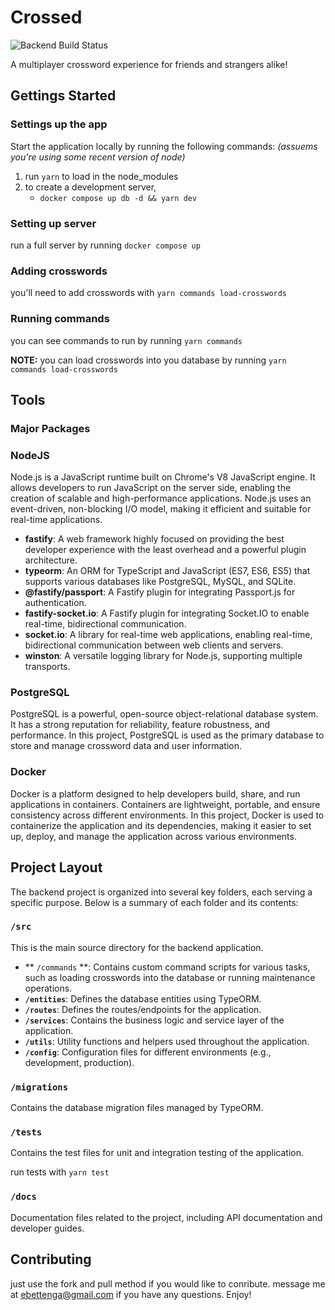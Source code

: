 # Crossed

![Backend Build Status](https://https://github.com/ebettenga/crossed-js/actions/workflows/ci-backend.yml/badge.svg?branch=main?event=push)


A multiplayer crossword experience for friends and strangers alike!

<!-- TODO: fancy cool readme stuff -->



## Gettings Started

### Settings up the app

Start the application locally by running the following commands: *(assuems you're using some recent version of node)*

1. run `yarn` to load in the node_modules
2. to create a development server,
    - `docker compose up db -d && yarn dev`


### Setting up server

run a full server by running `docker compose up`

### Adding crosswords

you'll need to add crosswords with `yarn commands load-crosswords`


### Running commands


you can see commands to run by running `yarn commands`

**NOTE:** you can load crosswords into you database by running `yarn commands load-crosswords`


## Tools

### Major Packages

### NodeJS

Node.js is a JavaScript runtime built on Chrome's V8 JavaScript engine. It allows developers to run JavaScript on the server side, enabling the creation of scalable and high-performance applications. Node.js uses an event-driven, non-blocking I/O model, making it efficient and suitable for real-time applications.

- **fastify**: A web framework highly focused on providing the best developer experience with the least overhead and a powerful plugin architecture.
- **typeorm**: An ORM for TypeScript and JavaScript (ES7, ES6, ES5) that supports various databases like PostgreSQL, MySQL, and SQLite.
- **@fastify/passport**: A Fastify plugin for integrating Passport.js for authentication.
- **fastify-socket.io**: A Fastify plugin for integrating Socket.IO to enable real-time, bidirectional communication.
- **socket.io**: A library for real-time web applications, enabling real-time, bidirectional communication between web clients and servers.
- **winston**: A versatile logging library for Node.js, supporting multiple transports.

### PostgreSQL

PostgreSQL is a powerful, open-source object-relational database system. It has a strong reputation for reliability, feature robustness, and performance. In this project, PostgreSQL is used as the primary database to store and manage crossword data and user information.

### Docker

Docker is a platform designed to help developers build, share, and run applications in containers. Containers are lightweight, portable, and ensure consistency across different environments. In this project, Docker is used to containerize the application and its dependencies, making it easier to set up, deploy, and manage the application across various environments.


## Project Layout

The backend project is organized into several key folders, each serving a specific purpose. Below is a summary of each folder and its contents:

### `/src`

This is the main source directory for the backend application.
- ** `/commands` **: Contains custom command scripts for various tasks, such as loading crosswords into the database or running maintenance operations.
- **`/entities`**: Defines the database entities using TypeORM.
- **`/routes`**: Defines the routes/endpoints for the application.
- **`/services`**: Contains the business logic and service layer of the application.
- **`/utils`**: Utility functions and helpers used throughout the application.
- **`/config`**: Configuration files for different environments (e.g., development, production).

### `/migrations`

Contains the database migration files managed by TypeORM.

### `/tests`

Contains the test files for unit and integration testing of the application.

run tests with `yarn test`

### `/docs`

Documentation files related to the project, including API documentation and developer guides.


## Contributing


just use the fork and pull method if you would like to conribute. message me at ebettenga@gmail.com if you have any questions. Enjoy!

<!-- TODO: add contributing guide -->
